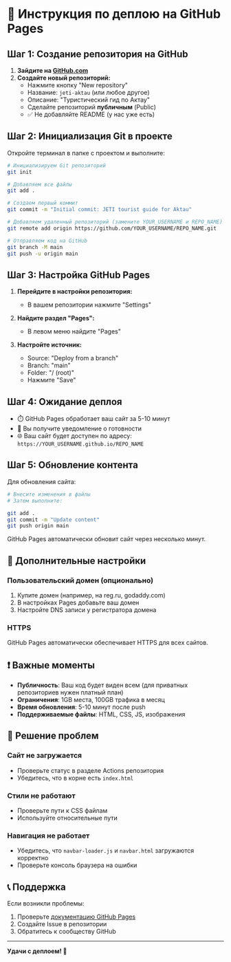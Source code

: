 # 🚀 Инструкция по деплою на GitHub Pages

## Шаг 1: Создание репозитория на GitHub

1. **Зайдите на [GitHub.com](https://github.com)**
2. **Создайте новый репозиторий:**
   - Нажмите кнопку "New repository"
   - Название: `jeti-aktau` (или любое другое)
   - Описание: "Туристический гид по Актау"
   - Сделайте репозиторий **публичным** (Public)
   - ✅ Не добавляйте README (у нас уже есть)

## Шаг 2: Инициализация Git в проекте

Откройте терминал в папке с проектом и выполните:

```bash
# Инициализируем Git репозиторий
git init

# Добавляем все файлы
git add .

# Создаем первый коммит
git commit -m "Initial commit: JETI tourist guide for Aktau"

# Добавляем удаленный репозиторий (замените YOUR_USERNAME и REPO_NAME)
git remote add origin https://github.com/YOUR_USERNAME/REPO_NAME.git

# Отправляем код на GitHub
git branch -M main
git push -u origin main
```

## Шаг 3: Настройка GitHub Pages

1. **Перейдите в настройки репозитория:**
   - В вашем репозитории нажмите "Settings"
   
2. **Найдите раздел "Pages":**
   - В левом меню найдите "Pages"
   
3. **Настройте источник:**
   - Source: "Deploy from a branch"
   - Branch: "main" 
   - Folder: "/ (root)"
   - Нажмите "Save"

## Шаг 4: Ожидание деплоя

- ⏱️ GitHub Pages обработает ваш сайт за 5-10 минут
- 📧 Вы получите уведомление о готовности
- 🌐 Ваш сайт будет доступен по адресу: `https://YOUR_USERNAME.github.io/REPO_NAME`

## Шаг 5: Обновление контента

Для обновления сайта:

```bash
# Внесите изменения в файлы
# Затем выполните:

git add .
git commit -m "Update content"
git push origin main
```

GitHub Pages автоматически обновит сайт через несколько минут.

## 🔧 Дополнительные настройки

### Пользовательский домен (опционально)

1. Купите домен (например, на reg.ru, godaddy.com)
2. В настройках Pages добавьте ваш домен
3. Настройте DNS записи у регистратора домена

### HTTPS

GitHub Pages автоматически обеспечивает HTTPS для всех сайтов.

## ❗ Важные моменты

- **Публичность**: Ваш код будет виден всем (для приватных репозиториев нужен платный план)
- **Ограничения**: 1GB места, 100GB трафика в месяц
- **Время обновления**: 5-10 минут после push
- **Поддерживаемые файлы**: HTML, CSS, JS, изображения

## 🐛 Решение проблем

### Сайт не загружается
- Проверьте статус в разделе Actions репозитория
- Убедитесь, что в корне есть `index.html`

### Стили не работают
- Проверьте пути к CSS файлам
- Используйте относительные пути

### Навигация не работает
- Убедитесь, что `navbar-loader.js` и `navbar.html` загружаются корректно
- Проверьте консоль браузера на ошибки

## 📞 Поддержка

Если возникли проблемы:
1. Проверьте [документацию GitHub Pages](https://docs.github.com/en/pages)
2. Создайте Issue в репозитории
3. Обратитесь к сообществу GitHub

---

**Удачи с деплоем! 🚀**